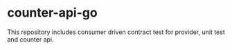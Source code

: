 # counter-api-go
This repository includes consumer driven contract test for provider, unit test and counter api.
